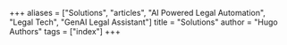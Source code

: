 +++
aliases = ["Solutions", "articles", "AI Powered Legal Automation", "Legal Tech", "GenAI Legal Assistant"]
title = "Solutions"
author = "Hugo Authors"
tags = ["index"]
+++
